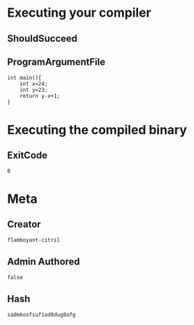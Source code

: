 
# Executing your compiler

## ShouldSucceed

## ProgramArgumentFile

```
int main(){
    int x=24;
    int y=23;
    return y-x+1;
}
```

# Executing the compiled binary

## ExitCode

```
0
```

# Meta

## Creator

```
flamboyant-citril
```

## Admin Authored

```
false
```

## Hash

```
sadmkosfsufiod8dug8afg
```
